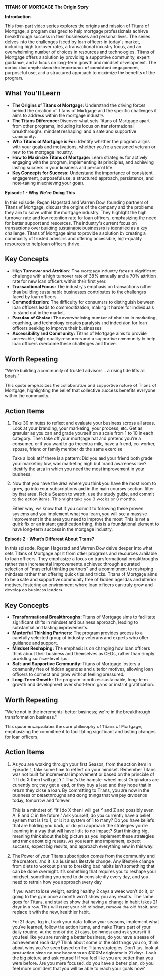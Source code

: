 **TITANS OF MORTGAGE**
**The Origin Story**

**Introduction**

This four-part video series explores the origins and mission of Titans of Mortgage, a program designed to help mortgage professionals achieve breakthrough success in their businesses and personal lives. The series delves into the challenges faced by loan officers in today's market, including high turnover rates, a transactional industry focus, and an overwhelming number of choices in resources and technologies. Titans of Mortgage offers a solution by providing a supportive community, expert guidance, and a focus on long-term growth and mindset development. The series also emphasizes the importance of consistent engagement, purposeful use, and a structured approach to maximize the benefits of the program.

## **What You'll Learn**

- **The Origins of Titans of Mortgage:** Understand the driving forces behind the creation of Titans of Mortgage and the specific challenges it aims to address within the mortgage industry.
- **The Titans Difference:** Discover what sets Titans of Mortgage apart from other programs, including its focus on transformational breakthroughs, mindset reshaping, and a safe and supportive community.
- **Who Titans of Mortgage is For:** Identify whether the program aligns with your goals and motivations, whether you're a seasoned veteran or new to the mortgage industry.
- **How to Maximize Titans of Mortgage:** Learn strategies for actively engaging with the program, implementing its principles, and achieving lasting success in your business and personal life.
- **Key Concepts for Success:** Understand the importance of consistent engagement, purposeful use, a structured approach, persistence, and note-taking in achieving your goals.

**Episode 1 \- Why We're Doing This**

In this episode, Regan Hagestad and Warren Dow, founding partners of Titans of Mortgage, discuss the origins of the company and the problems they aim to solve within the mortgage industry. They highlight the high turnover rate and low retention rate for loan officers, emphasizing the need for better support and resources. The industry's current focus on transactions over building sustainable businesses is identified as a key challenge. Titans of Mortgage aims to provide a solution by creating a community of trusted advisors and offering accessible, high-quality resources to help loan officers thrive.

## **Key Concepts**

- **High Turnover and Attrition:** The mortgage industry faces a significant challenge with a high turnover rate of 38% annually and a 70% attrition rate for new loan officers within their first year.
- **Transactional Focus:** The industry's emphasis on transactions rather than building sustainable businesses contributes to the challenges faced by loan officers.
- **Commoditization:** The difficulty for consumers to distinguish between loan officers leads to commoditization, making it harder for individuals to stand out in the market.
- **Paradox of Choice:** The overwhelming number of choices in marketing, coaching, and technology creates paralysis and indecision for loan officers seeking to improve their businesses.
- **Accessibility and Community:** Titans of Mortgage aims to provide accessible, high-quality resources and a supportive community to help loan officers overcome these challenges and thrive.

## **Worth Repeating**

"We're building a community of trusted advisors... a rising tide lifts all boats."

This quote emphasizes the collaborative and supportive nature of Titans of Mortgage, highlighting the belief that collective success benefits everyone within the community.

## **Action Items**

1. Take 30 minutes to reflect and evaluate your business across all areas. Look at your branding, your marketing, your process, etc. Get as granular as you can and grade yourself on a scale from 1 to 10 in each category. Then take off your mortgage hat and pretend you’re a consumer, or if you want to go the extra mile, have a friend, co-worker, spouse, friend or family member do the same exercise.

   Take a look at if there is a pattern: Did you and your friend both grade your marketing low, was marketing high but brand awareness low? Identify the area in which you need the most improvement in your business.

2. Now that you have the area where you think you have the most room to grow, go into your subscriptions and in the main courses section, filter by that area. Pick a Season to watch, use the study guide, and commit to the action items. This might take you 3 weeks or 3 months.

   Either way, we know that if you commit to following these proven systems and you implement what you learn, you will see a massive improvement in the area you need to improve the most. This is not a quick fix or an instant gratification thing, this is a foundational element to have long-term success in the mortgage industry.

**Episode 2 \- What's Different About Titans?**

In this episode, Regan Hagestad and Warren Dow delve deeper into what sets Titans of Mortgage apart from other programs and resources available to loan officers. They emphasize a focus on transformational breakthroughs rather than incremental improvements, achieved through a curated selection of "masterful thinking partners" and a commitment to reshaping mindsets rather than offering quick tips and tricks. Titans of Mortgage aims to be a safe and supportive community free of hidden agendas and ulterior motives, fostering an environment where loan officers can truly grow and develop as business leaders.

## **Key Concepts**

- **Transformational Breakthroughs:** Titans of Mortgage aims to facilitate significant shifts in mindset and business approach, leading to substantial and lasting improvements.
- **Masterful Thinking Partners:** The program provides access to a carefully selected group of industry veterans and experts who offer guidance and support.
- **Mindset Reshaping:** The emphasis is on changing how loan officers think about their business and themselves as CEOs, rather than simply providing surface-level tips.
- **Safe and Supportive Community:** Titans of Mortgage fosters a community free of hidden agendas and ulterior motives, allowing loan officers to connect and grow without feeling pressured.
- **Long-Term Growth:** The program prioritizes sustainable, long-term growth and development over short-term gains or instant gratification.

## **Worth Repeating**

"We're not in the incremental better business; we're in the breakthrough transformation business."

This quote encapsulates the core philosophy of Titans of Mortgage, emphasizing the commitment to facilitating significant and lasting changes for loan officers.

## **Action Items**

1. As you are working through your first Season, from the action item in Episode 1, take some time to reflect on your mindset. Remember Titans was not built for incremental improvement or based on the principle of “if I do X then I will get Y.” That’s the hamster wheel most Originators are currently on; they get a lead, or they buy a lead and they hope that in return they close a loan. By committing to Titans, you are now in the business of breakthroughs and doing things that will pay dividends today, tomorrow and forever.

   This is a mindset of, “if I do X then I will get Y and Z and possibly even A, B and C in the future.” Ask yourself, do you currently have a belief system that is 1 to 1, or is it a system of 1 to many? Do you have beliefs that are holding you back, or do you approach the strategies you’re learning in a way that will have little to no impact? Start thinking big, meaning think about the big picture as you implement these strategies and think about big results. As you learn and implement, expect success, expect big results, and approach everything new in this way.

2. The Power of your Titans subscription comes from the community and the creators, and it is a business lifestyle change. Any lifestyle change from diets to workout plans to breaking bad habits isn’t something that can be done overnight. It’s something that requires you to reshape your mindset, something you need to do consistently every day, and you need to retrain how you approach every day.

   If you want to lose weight, eating healthy 2 days a week won’t do it, or going to the gym once a month won’t show you any results. The same goes for Titans, and studies show that having a change in habit takes 21 days in a row. This will reset your old mindset, remove the old habit, and replace it with the new, healthier habit.

   For 21 days, log in, track your data, follow your seasons, implement what you’ve learned, follow the action items, and make Titans part of your daily routine. At the end of the 21 days, be honest and ask yourself if you feel like you are running a better business, do you have a sense of achievement each day? Think about some of the old things you do, think about wins you’ve seen based on the Titans strategies. Don’t just look at production since no one becomes an $100M originator in 21 days. Look the big picture and ask yourself if you feel like you are better than you were before. Are you more focused, do you have a better plan, do you feel more confident that you will be able to reach your goals now?
